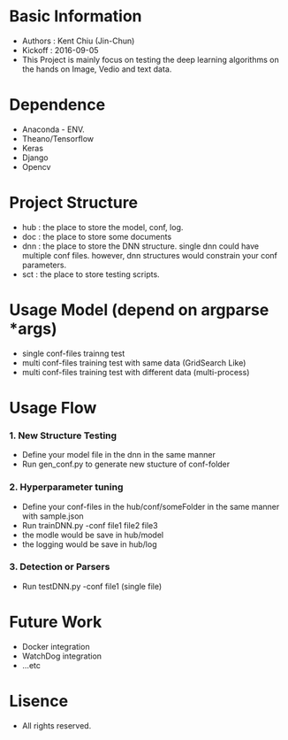 # Basic Information
- Authors : Kent Chiu (Jin-Chun)
- Kickoff : 2016-09-05
- This Project is mainly focus on testing the deep learning algorithms on the hands on Image, Vedio and text data.

# Dependence
- Anaconda - ENV.
- Theano/Tensorflow
- Keras
- Django
- Opencv

# Project Structure
- hub : the place to store the model, conf, log.
- doc : the place to store some documents
- dnn : the place to store the DNN structure. single dnn could have multiple conf files. however, dnn structures would constrain your conf parameters.
- sct : the place to store testing scripts.

# Usage Model (depend on argparse *args)
- single conf-files trainng test
- multi conf-files training test with same data (GridSearch Like)
- multi conf-files training test with different data (multi-process)

# Usage Flow
### 1. New Structure Testing
- Define your model file in the dnn in the same manner
- Run gen_conf.py to generate new stucture of conf-folder

### 2. Hyperparameter tuning
- Define your conf-files in the hub/conf/someFolder in the same manner with sample.json
- Run trainDNN.py -conf file1 file2 file3
- the modle would be save in hub/model
- the logging would be save in hub/log

### 3. Detection or Parsers
- Run testDNN.py -conf file1 (single file)


# Future Work
- Docker integration
- WatchDog integration
- ...etc

# Lisence
- All rights reserved.
